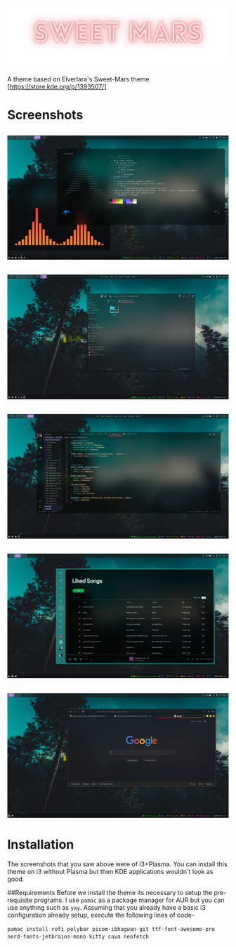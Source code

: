 # ![Sweet-Mars](images/sweet-mars-banner.png)
A theme based on Elverlara's Sweet-Mars theme [https://store.kde.org/p/1393507/]

# Screenshots
## ![Kitty & Cava](images/terminal.png)
## ![Dolphin](images/dolphin.png)
## ![VSCode](images/vscode.png)
## ![Spotify](images/spotify.png)
## ![firefox](images/firefox.png)

# Installation
The screenshots that you saw above were of i3+Plasma. You can install this theme on i3 without Plasma but then KDE applications wouldn't look as good.

##Requirements
Before we install the theme its necessary to setup the pre-requisite programs. I use `pamac` as a package manager for AUR but you can use anything such as `yay`. Assuming that you already have a basic i3 configuration already setup, execute the following lines of code-

```pamac install rofi polybar picom-ibhagwan-git ttf-font-awesome-pro nerd-fonts-jetbrains-mono kitty cava neofetch```
